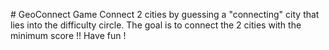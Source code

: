 # GeoConnect Game
Connect 2 cities by guessing a "connecting" city that lies into the difficulty circle.
The goal is to connect the 2 cities with the minimum score !!
Have fun !
